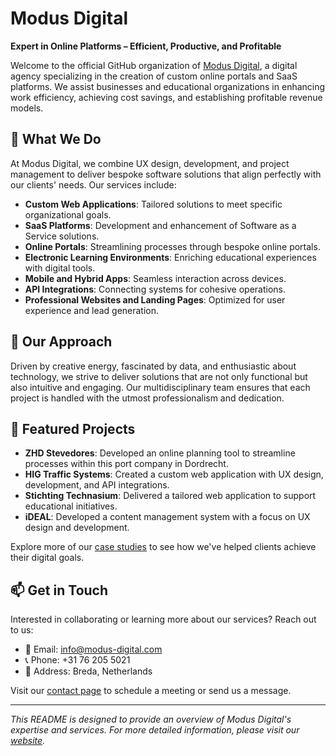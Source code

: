 # Modus Digital

**Expert in Online Platforms – Efficient, Productive, and Profitable**

Welcome to the official GitHub organization of [Modus Digital](https://modus-digital.com), a digital agency specializing in the creation of custom online portals and SaaS platforms. We assist businesses and educational organizations in enhancing work efficiency, achieving cost savings, and establishing profitable revenue models.

## 🚀 What We Do

At Modus Digital, we combine UX design, development, and project management to deliver bespoke software solutions that align perfectly with our clients' needs. Our services include:

- **Custom Web Applications**: Tailored solutions to meet specific organizational goals.
- **SaaS Platforms**: Development and enhancement of Software as a Service solutions.
- **Online Portals**: Streamlining processes through bespoke online portals.
- **Electronic Learning Environments**: Enriching educational experiences with digital tools.
- **Mobile and Hybrid Apps**: Seamless interaction across devices.
- **API Integrations**: Connecting systems for cohesive operations.
- **Professional Websites and Landing Pages**: Optimized for user experience and lead generation.

## 🧠 Our Approach

Driven by creative energy, fascinated by data, and enthusiastic about technology, we strive to deliver solutions that are not only functional but also intuitive and engaging. Our multidisciplinary team ensures that each project is handled with the utmost professionalism and dedication.

## 🌟 Featured Projects

- **ZHD Stevedores**: Developed an online planning tool to streamline processes within this port company in Dordrecht.
- **HIG Traffic Systems**: Created a custom web application with UX design, development, and API integrations.
- **Stichting Technasium**: Delivered a tailored web application to support educational initiatives.
- **iDEAL**: Developed a content management system with a focus on UX design and development.

Explore more of our [case studies](https://modus-digital.com/cases) to see how we've helped clients achieve their digital goals.

## 📫 Get in Touch

Interested in collaborating or learning more about our services? Reach out to us:

- 📧 Email: [info@modus-digital.com](mailto:info@modus-digital.com)
- 📞 Phone: +31 76 205 5021
- 📍 Address: Breda, Netherlands

Visit our [contact page](https://modus-digital.com/contact) to schedule a meeting or send us a message.

---

*This README is designed to provide an overview of Modus Digital's expertise and services. For more detailed information, please visit our [website](https://modus-digital.com).*
